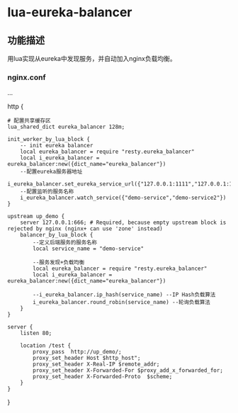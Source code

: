 # lua-eureka-balancer

## 功能描述
用lua实现从eureka中发现服务，并自动加入nginx负载均衡。


### nginx.conf

...

http {

    # 配置共享缓存区
    lua_shared_dict eureka_balancer 128m;
   
    init_worker_by_lua_block {
        -- init eureka balancer
        local eureka_balancer = require "resty.eureka_balancer"
        local i_eureka_balancer = eureka_balancer:new({dict_name="eureka_balancer"})
        --配置eureka服务器地址
        i_eureka_balancer.set_eureka_service_url({"127.0.0.1:1111","127.0.0.1:1112"})
        --配置监听的服务名称
        i_eureka_balancer.watch_service({"demo-service","demo-service2"})
    }

    upstream up_demo {
        server 127.0.0.1:666; # Required, because empty upstream block is rejected by nginx (nginx+ can use 'zone' instead)
        balancer_by_lua_block {         
            --定义后端服务的服务名称
            local service_name = "demo-service"

            --服务发现+负载均衡
            local eureka_balancer = require "resty.eureka_balancer"
            local i_eureka_balancer = eureka_balancer:new({dict_name="eureka_balancer"}) 

            --i_eureka_balancer.ip_hash(service_name) --IP Hash负载算法
            i_eureka_balancer.round_robin(service_name) --轮询负载算法
        }
    }

    server {
        listen 80;
        
        location /test {
            proxy_pass  http://up_demo/;
            proxy_set_header Host $http_host";
            proxy_set_header X-Real-IP $remote_addr;
            proxy_set_header X-Forwarded-For $proxy_add_x_forwarded_for;
            proxy_set_header X-Forwarded-Proto  $scheme;
        }
    }

}

